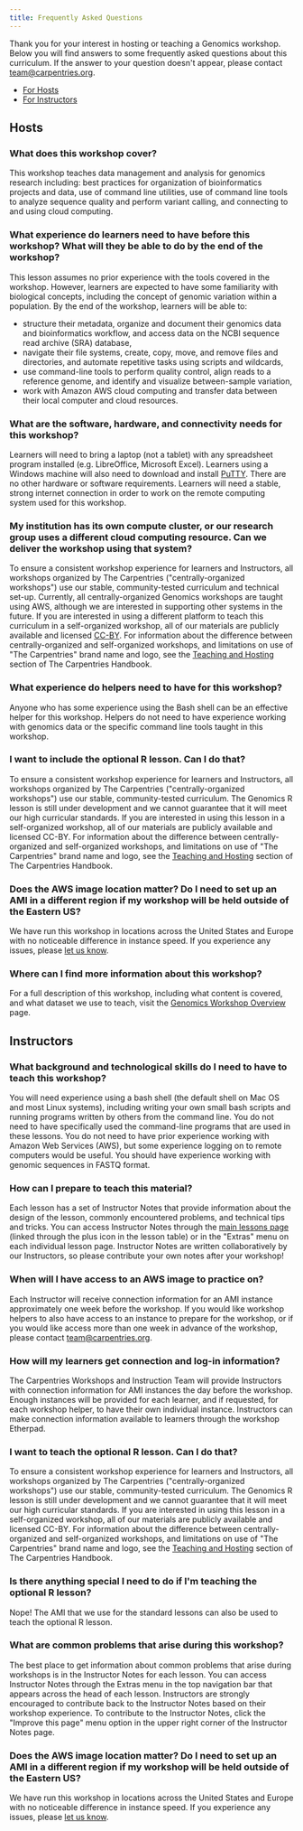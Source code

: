 ```yaml
---
title: Frequently Asked Questions
---
```


Thank you for your interest in hosting or teaching a Genomics workshop. Below you will find answers to some frequently asked questions about this curriculum. If the answer to your question doesn't appear, please contact [team@carpentries.org](mailto:team@carpentries.org).

- [For Hosts](#hosts)
- [For Instructors](#instructors)

## <a id="hosts"></a> Hosts

### What does this workshop cover?

This workshop teaches data management and analysis for genomics research including: best practices for organization of bioinformatics projects and data, use of command line utilities, use of command line tools to analyze sequence quality and perform variant calling, and connecting to and using cloud computing.

### What experience do learners need to have before this workshop? What will they be able to do by the end of the workshop?

This lesson assumes no prior experience with the tools covered in the workshop. However, learners are expected to have some familiarity with biological concepts, including the concept of genomic variation within a population. By the end of the workshop, learners will be able to:

- structure their metadata, organize and document their genomics data and bioinformatics workflow, and access data on the NCBI sequence read archive (SRA) database,
- navigate their file systems, create, copy, move, and remove files and directories, and automate repetitive tasks using scripts and wildcards,
- use command-line tools to perform quality control, align reads to a reference genome, and identify and visualize between-sample variation,
- work with Amazon AWS cloud computing and transfer data between their local computer and cloud resources.

### What are the software, hardware, and connectivity needs for this workshop?

Learners will need to bring a laptop (not a tablet) with any spreadsheet program installed (e.g. LibreOffice, Microsoft Excel). Learners using a Windows machine will also need to download and install [PuTTY](https://www.putty.org/). There are no other hardware or software requirements. Learners will need a stable, strong internet connection in order to work on the remote computing system used for this workshop.

### My institution has its own compute cluster, or our research group uses a different cloud computing resource. Can we deliver the workshop using that system?

To ensure a consistent workshop experience for learners and Instructors, all workshops organized by The Carpentries ("centrally-organized workshops") use our stable, community-tested curriculum and technical set-up. Currently, all centrally-organized Genomics workshops are taught using AWS, although we are interested in supporting other systems in the future. If you are interested in using a different platform to teach this curriculum in a self-organized workshop, all of our materials are publicly available and licensed [CC-BY](https://creativecommons.org/licenses/by/4.0/). For information about the difference between centrally-organized and self-organized workshops, and limitations on use of "The Carpentries" brand name and logo, see the [Teaching and Hosting](https://docs.carpentries.org/topic_folders/hosts_instructors/index.html) section of The Carpentries Handbook.

### What experience do helpers need to have for this workshop?

Anyone who has some experience using the Bash shell can be an effective helper for this workshop. Helpers do not need to have experience working with genomics data or the specific command line tools taught in this workshop.

### I want to include the optional R lesson. Can I do that?

To ensure a consistent workshop experience for learners and Instructors, all workshops organized by The Carpentries ("centrally-organized workshops") use our stable, community-tested curriculum. The Genomics R lesson is still under development and we cannot guarantee that it will meet our high curricular standards. If you are interested in using this lesson in a self-organized workshop, all of our materials are publicly available and licensed CC-BY. For information about the difference between centrally-organized and self-organized workshops, and limitations on use of "The Carpentries" brand name and logo, see  the [Teaching and Hosting](https://docs.carpentries.org/topic_folders/hosts_instructors/index.html) section of The Carpentries Handbook.

### Does the AWS image location matter? Do I need to set up an AMI in a different region if my workshop will be held outside of the Eastern US?

We have run this workshop in locations across the United States and Europe with no noticeable difference in instance speed. If you experience any issues, please [let us know](mailto:team@carpentries.org).

### Where can I find more information about this workshop?

For a full description of this workshop, including what content is covered, and what dataset we use to teach, visit the [Genomics Workshop Overview](https://datacarpentry.org/genomics-workshop/) page.

## <a id="instructors"></a> Instructors

### What background and technological skills do I need to have to teach this workshop?

You will need experience using a bash shell (the default shell on Mac OS and most Linux systems), including writing your own small bash scripts and running programs written by others from the command line. You do not need to have specifically used the command-line programs that are used in these lessons. You do not need to have prior experience working with Amazon Web Services (AWS), but some experience logging on to remote computers would be useful. You should have experience working with genomic sequences in FASTQ format.

### How can I prepare to teach this material?

Each lesson has a set of Instructor Notes that provide information about the design of the lesson, commonly encountered problems, and technical tips and tricks. You can access Instructor Notes through the [main lessons page](https://datacarpentry.org/lessons/#genomics-workshop) (linked through the plus icon in the lesson table) or in the "Extras" menu on each individual lesson page. Instructor Notes are written collaboratively by our Instructors, so please contribute your own notes after your workshop!

### When will I have access to an AWS image to practice on?

Each Instructor will receive connection information for an AMI instance approximately one week before the workshop. If you would like workshop helpers to also have access to an instance to prepare for the workshop, or if you would like access more than one week in advance of the workshop, please contact [team@carpentries.org](mailto:team@carpentries.org).

### How will my learners get connection and log-in information?

The Carpentries Workshops and Instruction Team will provide Instructors with connection information for AMI instances the day before the workshop. Enough instances will be provided for each learner, and if requested, for each workshop helper, to have their own individual instance. Instructors can make connection information available to learners through the workshop Etherpad.

### I want to teach the optional R lesson. Can I do that?

To ensure a consistent workshop experience for learners and Instructors, all workshops organized by The Carpentries ("centrally-organized workshops") use our stable, community-tested curriculum. The Genomics R lesson is still under development and we cannot guarantee that it will meet our high curricular standards. If you are interested in using this lesson in a self-organized workshop, all of our materials are publicly available and licensed CC-BY. For information about the difference between centrally-organized and self-organized workshops, and limitations on use of "The Carpentries" brand name and logo, see the [Teaching and Hosting](https://docs.carpentries.org/topic_folders/hosts_instructors/index.html) section of The Carpentries Handbook.

### Is there anything special I need to do if I'm teaching the optional R lesson?

Nope! The AMI that we use for the standard lessons can also be used to teach the optional R lesson.

### What are common problems that arise during this workshop?

The best place to get information about common problems that arise during workshops is in the Instructor Notes for each lesson. You can access Instructor Notes through the Extras menu in the top navigation bar that appears across the head of each lesson. Instructors are strongly encouraged to contribute back to the Instructor Notes based on their workshop experience. To contribute to the Instructor Notes, click the "Improve this page" menu option in the upper right corner of the Instructor Notes page.

### Does the AWS image location matter? Do I need to set up an AMI in a different region if my workshop will be held outside of the Eastern US?

We have run this workshop in locations across the United States and Europe with no noticeable difference in instance speed. If you experience any issues, please [let us know](mailto:team@carpentries.org).



